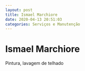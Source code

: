 ```yaml
---
layout: post
title: Ismael Marchiore
date: 2020-04-13 20:51:03 
categories: Serviços e Manutenção
---
```


# Ismael Marchiore

Pintura, lavagem de telhado 
